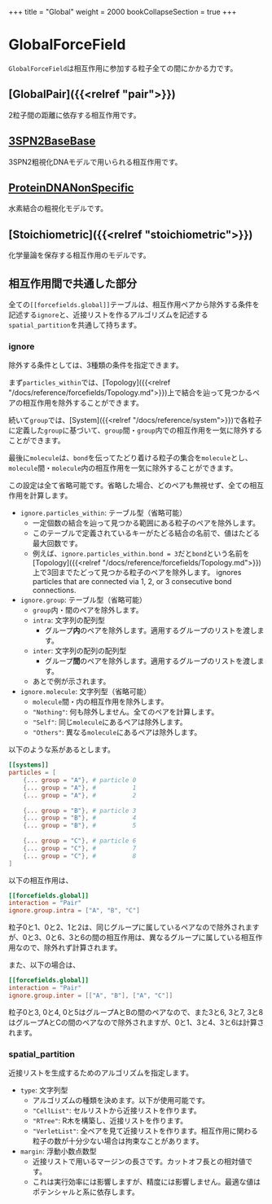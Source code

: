 +++
title = "Global"
weight = 2000
bookCollapseSection = true
+++

# GlobalForceField

`GlobalForceField`は相互作用に参加する粒子全ての間にかかる力です。

## [GlobalPair]({{<relref "pair">}})

2粒子間の距離に依存する相互作用です。

## [3SPN2BaseBase](3SPN2BaseBaseInteraction.md)

3SPN2粗視化DNAモデルで用いられる相互作用です。

## [ProteinDNANonSpecific](ProteinDNANonSpecificInteraction.md)

水素結合の粗視化モデルです。

## [Stoichiometric]({{<relref "stoichiometric">}})

化学量論を保存する相互作用のモデルです。

## 相互作用間で共通した部分

全ての`[[forcefields.global]]`テーブルは、相互作用ペアから除外する条件を記述する`ignore`と、近接リストを作るアルゴリズムを記述する`spatial_partition`を共通して持ちます。

### ignore

除外する条件としては、3種類の条件を指定できます。

まず`particles_within`では、[Topology]({{<relref "/docs/reference/forcefields/Topology.md">}})上で結合を辿って見つかるペアの相互作用を除外することができます。

続いて`group`では、[System]({{<relref "/docs/reference/system">}})で各粒子に定義した`group`に基づいて、`group`間・`group`内での相互作用を一気に除外することができます。

最後に`molecule`は、`bond`を伝ってたどり着ける粒子の集合を`molecule`とし、`molecule`間・`molecule`内の相互作用を一気に除外することができます。

この設定は全て省略可能です。省略した場合、どのペアも無視せず、全ての相互作用を計算します。

- `ignore.particles_within`: テーブル型（省略可能）
  - 一定個数の結合を辿って見つかる範囲にある粒子のペアを除外します。
  - このテーブルで定義されているキーがたどる結合の名前で、値はたどる最大回数です。
  - 例えば、`ignore.particles_within.bond = 3`だと`bond`という名前を[Topology]({{<relref "/docs/reference/forcefields/Topology.md">}})上で3回までたどって見つかる粒子のペアを除外します。
 ignores particles that are connected via 1, 2, or 3 consecutive bond connections.
- `ignore.group`: テーブル型（省略可能）
  - `group`内・間のペアを除外します。
  - `intra`: 文字列の配列型
    - グループ**内**のペアを除外します。適用するグループのリストを渡します。
  - `inter`: 文字列の配列の配列型
    - グループ**間**のペアを除外します。適用するグループのリストを渡します。
  - あとで例が示されます。
- `ignore.molecule`: 文字列型（省略可能）
  - `molecule`間・内の相互作用を除外します。
  - `"Nothing"`: 何も除外しません。全てのペアを計算します。
  - `"Self"`: 同じ`molecule`にあるペアは除外します。
  - `"Others"`: 異なる`molecule`にあるペアは除外します。

以下のような系があるとします。

```toml
[[systems]]
particles = [
    {... group = "A"}, # particle 0
    {... group = "A"}, #          1
    {... group = "A"}, #          2
     
    {... group = "B"}, # particle 3
    {... group = "B"}, #          4
    {... group = "B"}, #          5
     
    {... group = "C"}, # particle 6
    {... group = "C"}, #          7
    {... group = "C"}, #          8
]
```

以下の相互作用は、

```toml
[[forcefields.global]]
interaction = "Pair"
ignore.group.intra = ["A", "B", "C"]
```

粒子0と1、0と2、1と2は、同じグループに属しているペアなので除外されますが、0と3、0と6、3と6の間の相互作用は、異なるグループに属している相互作用なので、除外れず計算されます。

また、以下の場合は、

```toml
[[forcefields.global]]
interaction = "Pair"
ignore.group.inter = [["A", "B"], ["A", "C"]]
```

粒子0と3, 0と4, 0と5はグループAとBの間のペアなので、また3と6, 3と7, 3と8はグループAとCの間のペアなので除外されますが、0と1、3と4、3と6は計算されます。

### spatial_partition

近接リストを生成するためのアルゴリズムを指定します。

- `type`: 文字列型
  - アルゴリズムの種類を決めます。以下が使用可能です。
  - `"CellList"`: セルリストから近接リストを作ります。
  - `"RTree"`: R木を構築し、近接リストを作ります。
  - `"VerletList"`: 全ペアを見て近接リストを作ります。相互作用に関わる粒子の数が十分少ない場合は拘束なことがあります。
- `margin`: 浮動小数点数型
  - 近接リストで用いるマージンの長さです。カットオフ長との相対値です。
  - これは実行効率には影響しますが、精度には影響しません。最適な値はポテンシャルと系に依存します。
